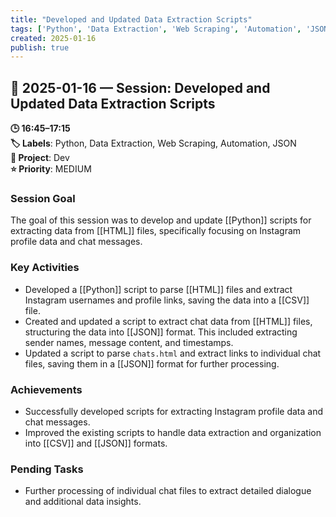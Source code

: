 ```yaml
---
title: "Developed and Updated Data Extraction Scripts"
tags: ['Python', 'Data Extraction', 'Web Scraping', 'Automation', 'JSON']
created: 2025-01-16
publish: true
---
```


## 📅 2025-01-16 — Session: Developed and Updated Data Extraction Scripts

**🕒 16:45–17:15**  
**🏷️ Labels**: Python, Data Extraction, Web Scraping, Automation, JSON  
**📂 Project**: Dev  
**⭐ Priority**: MEDIUM  


### Session Goal
The goal of this session was to develop and update [[Python]] scripts for extracting data from [[HTML]] files, specifically focusing on Instagram profile data and chat messages.

### Key Activities
- Developed a [[Python]] script to parse [[HTML]] files and extract Instagram usernames and profile links, saving the data into a [[CSV]] file.
- Created and updated a script to extract chat data from [[HTML]] files, structuring the data into [[JSON]] format. This included extracting sender names, message content, and timestamps.
- Updated a script to parse `chats.html` and extract links to individual chat files, saving them in a [[JSON]] format for further processing.

### Achievements
- Successfully developed scripts for extracting Instagram profile data and chat messages.
- Improved the existing scripts to handle data extraction and organization into [[CSV]] and [[JSON]] formats.

### Pending Tasks
- Further processing of individual chat files to extract detailed dialogue and additional data insights.
